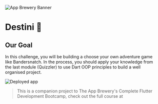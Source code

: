 ![App Brewery Banner](https://github.com/londonappbrewery/Images/blob/master/AppBreweryBanner.png)


# Destini 🤔

## Our Goal

In this challenge, you will be building a choose your own adventure game like Bandersnatch. In the process, you should apply your knowledge from the last module (Quizzler) to use Dart OOP principles to build a well organised project.

![Deployed app](https://github.com/londonappbrewery/Images/blob/master/Destini.gif)


>This is a companion project to The App Brewery's Complete Flutter Development Bootcamp, check out the full course at 
